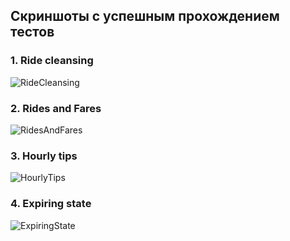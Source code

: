 ## Скриншоты с успешным прохождением тестов

### 1. Ride cleansing
![RideCleansing](/assets/RideCleansing.png)

### 2. Rides and Fares
![RidesAndFares](/assets/RidesAndFares.png)

### 3. Hourly tips
![HourlyTips](/assets/HourlyTips.png)

### 4. Expiring state
![ExpiringState](/assets/ExpiringState.png)
